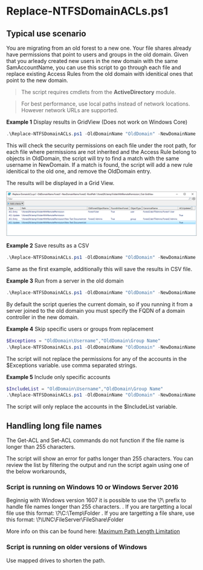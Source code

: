 # Replace-NTFSDomainACLs.ps1
## Typical use scenario
You are migrating from an old forest to a new one. Your file shares already have permissions that point
to users and groups in the old domain. Given that you arleady created new users in the new domain with the same SamAccountName,
you can use this script to go through each file and replace existing Access Rules from the old domain with idenitical ones that
point to the new domain.

>The script requires cmdlets from the **ActiveDirectory** module.

>For best performance, use local paths instead of network locations. However network URLs are supported.

**Example 1** Display results in GridView (Does not work on Windows Core)
```PowerShell
.\Replace-NTFSDomainACLs.ps1 -OldDomainName "OldDomain" -NewDomainName "NewDomain" -RootPath D:\FileShares\ExampleShare | Out-GridView
```

This will check the security permissions on each file under the root path, for each file where permissions are not inherited and
the Access Rule belong to objects in OldDomain, the script will try to find a match with the same username in NewDomain. If a 
match is found, the script will add a new rule idenitical to the old one, and remove the OldDomain entry.

The results will be displayed in a Grid View.

![Results in GridView](_SupportFiles/Out-GridViewResults.png)

**Example 2** Save results as a CSV
```PowerShell
.\Replace-NTFSDomainACLs.ps1 -OldDomainName "OldDomain" -NewDomainName "NewDomain" -RootPath D:\FileShares\ExampleShare -CSVLogPath C:\temp\example.csv
```

Same as the first example, additionally this will save the results in CSV file.

**Example 3** Run from a server in the old domain
```PowerShell
.\Replace-NTFSDomainACLs.ps1 -OldDomainName "OldDomain" -NewDomainName "NewDomain" -RootPath D:\FileShares\ExampleShare -NewDCFQDN "NewDC.NewDomain.com" | Out-GridView
```

By default the script queries the current domain, so if you running it from a server joined to the old domain you must specify the FQDN of a domain controller in the new domain.

**Example 4** Skip specific users or groups from replacement
```PowerShell
$Exceptions = "OldDomain\Username","OldDomain\Group Name"
.\Replace-NTFSDomainACLs.ps1 -OldDomainName "OldDomain" -NewDomainName "NewDomain" -RootPath D:\FileShares\ExampleShare -ExceptionList $Exceptions | Out-GridView
```

The script will not replace the permissions for any of the accounts in the $Exceptions variable. use comma separated strings.

**Example 5** Include only specific accounts
```PowerShell
$IncludeList = "OldDomain\Username","OldDomain\Group Name"
.\Replace-NTFSDomainACLs.ps1 -OldDomainName "OldDomain" -NewDomainName "NewDomain" -RootPath D:\FileShares\ExampleShare -IncludeList $Exceptions | Out-GridView
```

The script will only replace the accounts in the $IncludeList variable.

## Handling long file names

The Get-ACL and Set-ACL commands do not function if the file name is longer than 255 characters.

The script will show an error for paths longer than 255 characters. You can review the list by filtering the output and run the script again using one of the below workarounds,
### Script is running on Windows 10 or Windows Server 2016
Beginnig with Windows version 1607 it is possible to use the \\?\ prefix to handle file names longer than 255 characters.
. If you are targetting a local file use this format: \\?\C:\Temp\Folder
. If you are targetting a file share, use this format: \\?\UNC\FileServer\FileShare\Folder

More info on this can be found here: [Maximum Path Length Limitation](https://docs.microsoft.com/en-us/windows/desktop/FileIO/naming-a-file#maximum-path-length-limitation)

### Script is running on older versions of Windows

Use mapped drives to shorten the path.